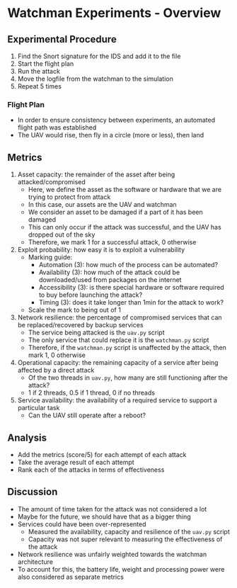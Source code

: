 # Watchman Experiments - Overview

## Experimental Procedure

1. Find the Snort signature for the IDS and add it to the file
2. Start the flight plan
3. Run the attack
4. Move the logfile from the watchman to the simulation
5. Repeat 5 times

### Flight Plan

- In order to ensure consistency between experiments, an automated flight path was established
- The UAV would rise, then fly in a circle (more or less), then land

## Metrics

1. Asset capacity: the remainder of the asset after being attacked/compromised
   - Here, we define the asset as the software or hardware that we are trying to protect from attack
   - In this case, our assets are the UAV and watchman
   - We consider an asset to be damaged if a part of it has been damaged
   - This can only occur if the attack was successful, and the UAV has dropped out of the sky
   - Therefore, we mark 1 for a successful attack, 0 otherwise
2. Exploit probability: how easy it is to exploit a vulnerability
   - Marking guide:
     - Automation (3): how much of the process can be automated?
     - Availability (3): how much of the attack could be downloaded/used from packages on the internet
     - Accessibility (3): is there special hardware or software required to buy before launching the attack?
     - Timing (3): does it take longer than 1min for the attack to work?
   - Scale the mark to being out of 1
3. Network resilience: the percentage of compromised services that can be replaced/recovered by backup services
   - The service being attacked is the `uav.py` script
   - The only service that could replace it is the `watchman.py` script
   - Therefore, if the `watchman.py` script is unaffected by the attack, then mark 1, 0 otherwise
4. Operational capacity: the remaining capacity of a service after being affected by a direct attack
   - Of the two threads in `uav.py`, how many are still functioning after the attack?
   - 1 if 2 threads, 0.5 if 1 thread, 0 if no threads
5. Service availability: the availability of a required service to support a particular task
   - Can the UAV still operate after a reboot?

## Analysis

- Add the metrics (score/5) for each attempt of each attack
- Take the average result of each attempt
- Rank each of the attacks in terms of effectiveness

## Discussion

- The amount of time taken for the attack was not considered a lot
- Maybe for the future, we should have that as a bigger thing
- Services could have been over-represented
  - Measured the availability, capacity and resilience of the `uav.py` script
  - Capacity was not super relevant to measuring the effectiveness of the attack
- Network resilience was unfairly weighted towards the watchman architecture
- To account for this, the battery life, weight and processing power were also considered as separate metrics
